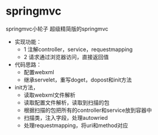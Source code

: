 # springmvc
springmvc小轮子
超级精简版的springmvc
- 实现功能：
    -   1 注解controller，service，requestmapping
    -   2 请求通过浏览器访问，直接返回值
- 代码思路：
    -   配置webxml
    -   继承servelet，重写doget，dopost和init方法
-   init方法，
    - 读取webxml文件解析
    - 读取配置文件解析，读取到扫描的包
    - 根据扫描的包把所有的controller和service放到容器中
    - 扫描类，注入字段，处理autowried
    - 处理requestmapping，将uri和method对应
    
   

